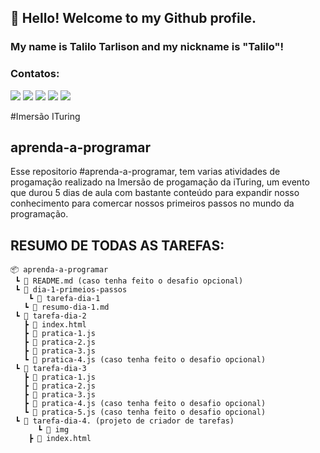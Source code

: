 ## 👋 Hello! Welcome to my Github profile.
### My name is Talilo Tarlison and my nickname is "Talilo"!

### Contatos:

<div>
<a href="https://www.youtube.com/seu-canal-youtube-aqui" target="_blank"><img src="https://img.shields.io/badge/YouTube-FF0000?style=for-the-badge&logo=youtube&logoColor=white" target="_blank"></a>
<a href="https://instagram.com/seu-usuário-instagram-aqui" target="_blank"><img src="https://img.shields.io/badge/-Instagram-%23E4405F?style=for-the-badge&logo=instagram&logoColor=white" target="_blank"></a>
<a href="https://www.twitch.tv/seu-usuário-aqui" target="_blank"><img src="https://img.shields.io/badge/Twitch-9146FF?style=for-the-badge&logo=twitch&logoColor=white" target="_blank"></a>
<a href = "mailto:contato@seu-usuário-aqui"><img src="https://img.shields.io/badge/Gmail-D14836?style=for-the-badge&logo=gmail&logoColor=white" target="_blank"></a>
<a href="https://www.linkedin.com/in/seu-usuário-linkedln-aqui" target="_blank"><img src="https://img.shields.io/badge/-LinkedIn-%230077B5?style=for-the-badge&logo=linkedin&logoColor=white" target="_blank"></a>   
</div>

#Imersão ITuring
## aprenda-a-programar

Esse repositorio #aprenda-a-programar, tem varias atividades de progamação realizado na Imersão de progamação da iTuring, um evento que durou 5 dias de aula com bastante conteúdo para expandir nosso 
conhecimento para comercar nossos primeiros passos no mundo da programação.


## RESUMO DE TODAS AS TAREFAS:
```
📦 aprenda-a-programar
 ┗ 📜 README.md (caso tenha feito o desafio opcional)
 ┗ 📂 dia-1-primeios-passos
    ┗ 📂 tarefa-dia-1
   ┗ 📜 resumo-dia-1.md
 ┗ 📂 tarefa-dia-2
   ┣ 📜 index.html
   ┣ 📜 pratica-1.js
   ┣ 📜 pratica-2.js
   ┣ 📜 pratica-3.js
   ┗ 📜 pratica-4.js (caso tenha feito o desafio opcional)
 ┗ 📂 tarefa-dia-3
   ┣ 📜 pratica-1.js
   ┣ 📜 pratica-2.js
   ┣ 📜 pratica-3.js
   ┣ 📜 pratica-4.js (caso tenha feito o desafio opcional)
   ┗ 📜 pratica-5.js (caso tenha feito o desafio opcional)
 ┗ 📂 tarefa-dia-4. (projeto de criador de tarefas)
      ┗ 📂 img
    ┣ 📜 index.html
```
